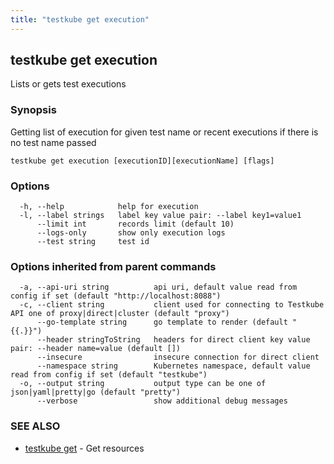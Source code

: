 ```yaml
---
title: "testkube get execution"
---
```

<head>
  <meta name="docsearch:indexPrefix" content="reference-doc" />
</head>

## testkube get execution

Lists or gets test executions

### Synopsis

Getting list of execution for given test name or recent executions if there is no test name passed

```
testkube get execution [executionID][executionName] [flags]
```

### Options

```
  -h, --help            help for execution
  -l, --label strings   label key value pair: --label key1=value1
      --limit int       records limit (default 10)
      --logs-only       show only execution logs
      --test string     test id
```

### Options inherited from parent commands

```
  -a, --api-uri string          api uri, default value read from config if set (default "http://localhost:8088")
  -c, --client string           client used for connecting to Testkube API one of proxy|direct|cluster (default "proxy")
      --go-template string      go template to render (default "{{.}}")
      --header stringToString   headers for direct client key value pair: --header name=value (default [])
      --insecure                insecure connection for direct client
      --namespace string        Kubernetes namespace, default value read from config if set (default "testkube")
  -o, --output string           output type can be one of json|yaml|pretty|go (default "pretty")
      --verbose                 show additional debug messages
```

### SEE ALSO

* [testkube get](testkube-get.md)	 - Get resources


